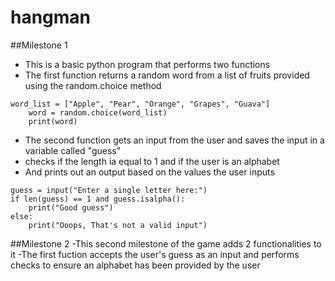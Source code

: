 # hangman
##Milestone 1
- This is a basic python program that performs two functions
- The first function  returns a random word from a list of fruits provided using the random.choice method
```
word_list = ["Apple", "Pear", "Orange", "Grapes", "Guava"]
    word = random.choice(word_list)
    print(word)
```
- The second function gets an input from the user and saves the input in a variable called "guess"
- checks if the length ia equal to 1 and if the user is an alphabet
- And prints out an output based on the values the user inputs
```
guess = input("Enter a single letter here:")
if len(guess) == 1 and guess.isalpha():
    print("Good guess")
else:
    print("Ooops, That's not a valid input")
```
##Milestone 2
-This second milestone of the game adds 2 functionalities to it
-The first fuction accepts the user's guess as an  input and performs checks to ensure an alphabet has been provided by the user
```
